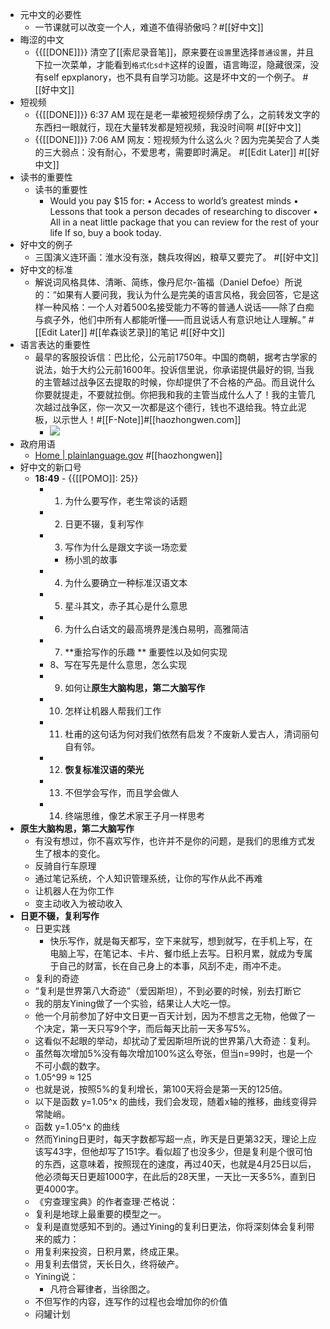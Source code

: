 - 元中文的必要性
    - 一节课就可以改变一个人，难道不值得骄傲吗？#[[好中文]]
- 晦涩的中文
    - {{[[DONE]]}} 清空了[[索尼录音笔]]，原来要在`设置`里选择`普通设置`，并且下拉一次菜单，才能看到`格式化sd卡`这样的设置，语言晦涩，隐藏很深，没有self epxplanory，也不具有自学习功能。这是坏中文的一个例子。 #[[好中文]]
- 短视频
    - {{[[DONE]]}} 6:37 AM 现在是老一辈被短视频俘虏了么，之前转发文字的东西扫一眼就行，现在大量转发都是短视频，我没时间啊  #[[好中文]]
    - {{[[DONE]]}} 7:06 AM 网友：短视频为什么这么火？因为完美契合了人类的三大弱点：没有耐心，不爱思考，需要即时满足。 #[[Edit Later]] #[[好中文]]
- 读书的重要性
    - 读书的重要性
        - Would you pay $15 for:
• Access to world’s greatest minds
• Lessons that took a person decades of researching to discover
• All in a neat little package that you can review for the rest of your life
If so, buy a book today.
- 好中文的例子
    - 三国演义连环画：淮水没有涨，魏兵攻得凶，粮草又要完了。 #[[好中文]]
- 好中文的标准
    - 解说词风格具体、清晰、简练，像丹尼尔-笛福（Daniel Defoe）所说的：“如果有人要问我，我认为什么是完美的语言风格，我会回答，它是这样一种风格：一个人对着500名接受能力不等的普通人说话——除了白痴与疯子外，他们中所有人都能听懂——而且说话人有意识地让人理解。” #[[Edit Later]] #[[牟森谈艺录]]的笔记 #[[好中文]]
- 语言表达的重要性
    - 最早的客服投诉信：巴比伦，公元前1750年。中国的商朝，据考古学家的说法，始于大约公元前1600年。投诉信里说，你承诺提供最好的铜, 当我的主管越过战争区去提取的时候，你却提供了不合格的产品。而且说什么你要就提走，不要就拉倒。你把我和我的主管当成什么人了！我的主管几次越过战争区，你一次又一次都是这个德行，钱也不退给我。特立此泥板，以示世人！#[[F-Note]]#[[haozhongwen.com]]
        - ![](https://firebasestorage.googleapis.com/v0/b/firescript-577a2.appspot.com/o/imgs%2Fapp%2Fhaozhongwen%2FC1PWJcGl8N.jpeg?alt=media&token=22ab13f1-3e11-480f-b65f-60e440c116b2)
- 政府用语
    - [Home | plainlanguage.gov](https://www.plainlanguage.gov/) #[[haozhongwen]]
- 好中文的新口号
    - **18:49** - {{[[POMO]]: 25}}
        - 1. 为什么要写作，老生常谈的话题
        - 2. 日更不辍，复利写作
        - 3. 写作为什么是跟文字谈一场恋爱
            - 杨小凯的故事
        - 4. 为什么要确立一种标准汉语文本
        - 5. 星斗其文，赤子其心是什么意思
        - 6. 为什么白话文的最高境界是浅白易明，高雅简洁
        - 7. **重拾写作的乐趣 ** 重要性以及如何实现
        - 8、写在写先是什么意思，怎么实现
        - 9. 如何让**原生大脑构思，第二大脑写作**
        - 10. 怎样让机器人帮我们工作
        - 11. 杜甫的这句话为何对我们依然有启发？不废新人爱古人，清词丽句自有邻。
        - 12. **恢复标准汉语的荣光**
        - 13. 不但学会写作，而且学会做人
        - 14. 终端思维，像艺术家王子月一样思考
- **原生大脑构思，第二大脑写作**
    - 有没有想过，你不喜欢写作，也许并不是你的问题，是我们的思维方式发生了根本的变化。
    - 反骑自行车原理
    - 通过笔记系统，个人知识管理系统，让你的写作从此不再难
    - 让机器人在为你工作
    - 变主动收入为被动收入
- **日更不辍，复利写作**
    - 日更实践
        - 快乐写作，就是每天都写，空下来就写，想到就写，在手机上写，在电脑上写，在笔记本、卡片、餐巾纸上去写。日积月累，就成为专属于自己的财富，长在自己身上的本事，风刮不走，雨冲不走。
    - 复利的奇迹
    - “复利是世界第八大奇迹”（爱因斯坦），不到必要的时候，别去打断它
    - 我的朋友Yining做了一个实验，结果让人大吃一惊。
    - 他一个月前参加了好中文日更一百天计划，因为不想言之无物，他做了一个决定，第一天只写9个字，而后每天比前一天多写5%。
    - 这看似不起眼的举动，却扰动了爱因斯坦所说的世界第八大奇迹：复利。
    - 虽然每次增加5%没有每次增加100%这么夸张，但当n=99时，也是一个不可小觑的数字。
    - 1.05^99 ≈ 125
    - 也就是说，按照5%的复利增长，第100天将会是第一天的125倍。
    - 以下是函数 y=1.05^x 的曲线，我们会发现，随着x轴的推移，曲线变得异常陡峭。
    - 函数 y=1.05^x 的曲线
    - 然而Yining日更时，每天字数都写超一点，昨天是日更第32天，理论上应该写43字，但他却写了151字。看似超了也没多少，但是复利是个很可怕的东西，这意味着，按照现在的速度，再过40天，也就是4月25日以后，他必须每天日更超1000字，在此后的28天里，一天比一天多5%，直到日更4000字。
    - 《穷查理宝典》的作者查理·芒格说：
    - 复利是地球上最重要的模型之一。
    - 复利是直觉感知不到的。通过Yining的复利日更法，你将深刻体会复利带来的威力：
    - 用复利来投资，日积月累，终成正果。
    - 用复利去借贷，天长日久，终将破产。
    - Yining说：
        - 凡符合幂律者，当徐图之。
    - 不但写作的内容，连写作的过程也会增加你的价值
    - 闷罐计划
